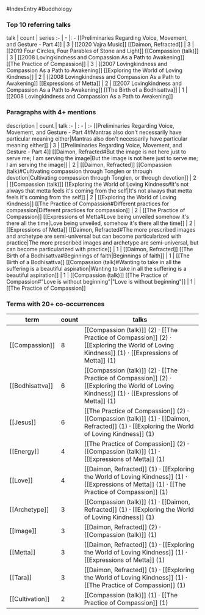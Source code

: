 #IndexEntry #Buddhology

### Top 10 referring talks
talk | count | series
:- | - |: -
[[Preliminaries Regarding Voice, Movement, and Gesture - Part 4]] | 3 | [[2020 Vajra Music]]
[[Daimon, Refracted]] | 3 | [[2019 Four Circles, Four Parables of Stone and Light]]
[[Compassion (talk)]] | 3 | [[2008 Lovingkindness and Compassion As a Path to Awakening]]
[[The Practice of Compassion]] | 3 | [[2007 Lovingkindness and Compassion As a Path to Awakening]]
[[Exploring the World of Loving Kindness]] | 2 | [[2008 Lovingkindness and Compassion As a Path to Awakening]]
[[Expressions of Metta]] | 2 | [[2007 Lovingkindness and Compassion As a Path to Awakening]]
[[The Birth of a Bodhisattva]] | 1 | [[2008 Lovingkindness and Compassion As a Path to Awakening]]

### Paragraphs with 4+ mentions
description | count | talk
:- | : - | :-
[[Preliminaries Regarding Voice, Movement, and Gesture - Part 4#Mantras also don't necessarily have particular meaning either\|Mantras also don't necessarily have particular meaning either]] | 3 | [[Preliminaries Regarding Voice, Movement, and Gesture - Part 4]]
[[Daimon, Refracted#But the image is not here just to serve me; I am serving the image\|But the image is not here just to serve me; I am serving the image]] | 2 | [[Daimon, Refracted]]
[[Compassion (talk)#Cultivating compassion through Tonglen or through devotion\|Cultivating compassion through Tonglen, or through devotion]] | 2 | [[Compassion (talk)]]
[[Exploring the World of Loving Kindness#It's not always that metta feels it's coming from the self\|It's not always that metta feels it's coming from the self]] | 2 | [[Exploring the World of Loving Kindness]]
[[The Practice of Compassion#Different practices for compassion\|Different practices for compassion]] | 2 | [[The Practice of Compassion]]
[[Expressions of Metta#Love being unveiled somehow it's there all the time\|Love being unveiled, somehow it's there all the time]] | 2 | [[Expressions of Metta]]
[[Daimon, Refracted#The more prescribed images and archetype are semi-universal but can become particularized with practice\|The more prescribed images and archetype are semi-universal, but can become particularized with practice]] | 1 | [[Daimon, Refracted]]
[[The Birth of a Bodhisattva#Beginnings of faith\|Beginnings of faith]] | 1 | [[The Birth of a Bodhisattva]]
[[Compassion (talk)#Wanting to take in all the suffering is a beautiful aspiration\|Wanting to take in all the suffering is a beautiful aspiration]] | 1 | [[Compassion (talk)]]
[[The Practice of Compassion#"Love is without beginning"\|"Love is without beginning"]] | 1 | [[The Practice of Compassion]]

### Terms with 20+ co-occurrences
term | count | talks
-|-|-
[[Compassion]] | 8 | <span class="counts">[[Compassion (talk)]] (2) · [[The Practice of Compassion]] (2) · [[Exploring the World of Loving Kindness]] (1) · [[Expressions of Metta]] (1)</span> 
[[Bodhisattva]] | 6 | <span class="counts">[[Compassion (talk)]] (2) · [[The Practice of Compassion]] (2) · [[Exploring the World of Loving Kindness]] (1) · [[Expressions of Metta]] (1)</span> 
[[Jesus]] | 6 | <span class="counts">[[The Practice of Compassion]] (2) · [[Compassion (talk)]] (1) · [[Daimon, Refracted]] (1) · [[Exploring the World of Loving Kindness]] (1)</span> 
[[Energy]] | 4 | <span class="counts">[[The Practice of Compassion]] (2) · [[Compassion (talk)]] (1) · [[Expressions of Metta]] (1)</span> 
[[Love]] | 4 | <span class="counts">[[Daimon, Refracted]] (1) · [[Exploring the World of Loving Kindness]] (1) · [[Expressions of Metta]] (1) · [[The Practice of Compassion]] (1)</span> 
[[Archetype]] | 3 | <span class="counts">[[Compassion (talk)]] (1) · [[Daimon, Refracted]] (1) · [[Exploring the World of Loving Kindness]] (1)</span> 
[[Image]] | 3 | <span class="counts">[[Daimon, Refracted]] (2) · [[Compassion (talk)]] (1)</span> 
[[Metta]] | 3 | <span class="counts">[[Daimon, Refracted]] (1) · [[Exploring the World of Loving Kindness]] (1) · [[Expressions of Metta]] (1)</span> 
[[Tara]] | 3 | <span class="counts">[[Daimon, Refracted]] (1) · [[Exploring the World of Loving Kindness]] (1) · [[The Practice of Compassion]] (1)</span> 
[[Cultivation]] | 2 | <span class="counts">[[Compassion (talk)]] (1) · [[The Practice of Compassion]] (1)</span> 

